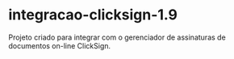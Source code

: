 # integracao-clicksign-1.9
Projeto criado para integrar com o gerenciador de assinaturas de documentos on-line ClickSign.
